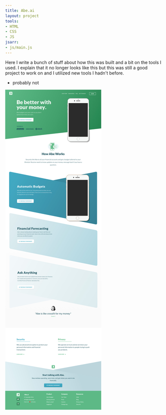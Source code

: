 ```yaml
---
title: Abe.ai
layout: project
tools:
- HTML
- CSS
- JS
jsarr:
- js/main.js
---
```


Here I write a bunch of stuff about how this was built and a bit on the tools I used. I explain that it no longer looks like this but this was still a good project to work on and I utilized new tools I hadn't before.

- probably not

![Abe.ai Screenshot 2017](/assets/img/abe-ai.jpg)